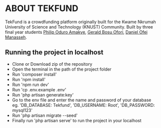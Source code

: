 # ABOUT TEKFUND
TekFund is a crowdfunding platform originally built for the Kwame Nkrumah University of Science and Technology (KNUST) Community. Built by three final year students [Philip Oduro Amakye](https://github.com/philamakye), [Gerald Bosu Ofori](https://github.com/geraldofori), [Daniel Ofei Manasseh](https://github.com/heywest).

## Running the project in localhost
- Clone or Download zip of the repository
- Open the terminal in the path of the project folder
- Run 'composer install'
- Run 'npm install'
- Run 'npm run dev'
- Run 'cp .env.example .env'
- Run 'php artisan generate:key'
- Go to the env file and enter the name and password of your database eg. 'DB_DATABASE: Tekfund', 'DB_USERNAME: Root', 'DB_PASSWORD: mysql123'
- Run 'php artisan migrate --seed'
- Finally run 'php artisan serve' to run the project in your localhost
